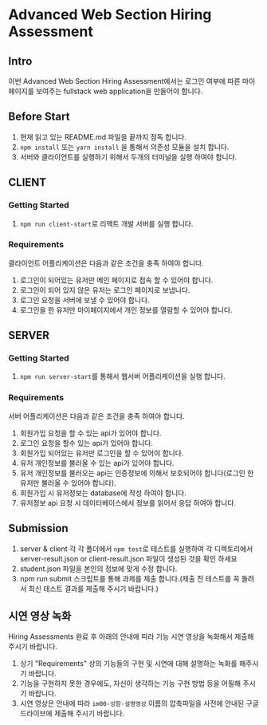 # Advanced Web Section Hiring Assessment

## Intro

이번 Advanced Web Section Hiring Assessment에서는 로그인 여부에 따른 마이페이지를 보여주는 fullstack web application을 만들어야 합니다.

## Before Start

1. 현재 읽고 있는 README.md 파일을 끝까지 정독 합니다.
2. `npm install` 또는 `yarn install` 을 통해서 의존성 모듈을 설치 합니다.
3. 서버와 클라이언트를 실행하기 위해서 두개의 터미널을 실행 하여야 합니다.

## CLIENT

### Getting Started

1. `npm run client-start`로 리액트 개발 서버를 실행 합니다.

### Requirements

클라이언트 어플리케이션은 다음과 같은 조건을 충족 하여야 합니다.

1. 로그인이 되어있는 유저만 메인 페이지로 접속 할 수 있어야 합니다.
2. 로그인이 되어 있지 않은 유저는 로그인 페이지로 보냅니다.
3. 로그인 요청을 서버에 보낼 수 있어야 합니다.
4. 로그인을 한 유저만 마이페이지에서 개인 정보를 열람할 수 있어야 합니다.

## SERVER

### Getting Started

1. `npm run server-start`를 통해서 웹서버 어플리케이션을 실행 합니다.

### Requirements

서버 어플리케이션은 다음과 같은 조건을 충족 하여야 합니다.

1. 회원가입 요청을 할 수 있는 api가 있어야 합니다.
2. 로그인 요청을 할수 있는 api가 있어야 합니다.
3. 회원가입 되어있는 유저만 로그인을 할 수 있어야 합니다.
4. 유저 개인정보를 불러올 수 있는 api가 있어야 합니다.
5. 유저 개인정보를 불러오는 api는 인증정보에 의해서 보호되어야 합니다(로그인 한 유저만 불러올 수 있어야 합니다).
6. 회원가입 시 유저정보는 database에 작성 하여야 합니다.
7. 유저정보 api 요청 시 데이터베이스에서 정보를 읽어서 응답 하여야 합니다.

## Submission

1. server & client 각 각 폴더에서 `npm test`로 테스트를 실행하여 각 디렉토리에서 server-result.json or client-result.json 파일이 생성된 것을 확인 하세요
2. student.json 파일을 본인의 정보에 맞게 수정 합니다.
3. npm run submit 스크립트를 통해 과제를 제출 합니다.(제출 전 테스트를 꼭 돌려서 최신 테스트 결과를 제출해 주시기 바랍니다.)

## 시연 영상 녹화

Hiring Assessments 완료 후 아래의 안내에 따라 기능 시연 영상을 녹화해서 제출해 주시기 바랍니다.

1. 상기 "Requirements" 상의 기능들의 구현 및 시연에 대해 설명하는 녹화를 해주시기 바랍니다. 
2. 기능을 구현하지 못한 경우에도, 자신이 생각하는 기능 구현 방법 등을 어필해 주시기 바랍니다. 
3. 시연 영상은 안내에 따라 `im00-성함-설명영상` 이름의 압축파일을 사전에 안내된 구글 드라이브에 제출해 주시기 바랍니다.
